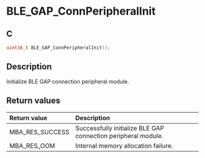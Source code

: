# BLE_GAP_ConnPeripheralInit

## C

```c
uint16_t BLE_GAP_ConnPeripheralInit();
```

## Description

Initialize BLE GAP connection peripheral module.

## Return values

|Return value|Description|
|:---|:---|
MBA_RES_SUCCESS|Successfully initialize BLE GAP connection peripheral module.|
MBA_RES_OOM|Internal memory allocation failure.|
